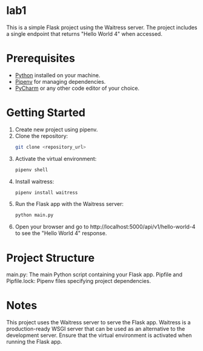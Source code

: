 # lab1
This is a simple Flask project using the Waitress server. The project includes a single endpoint that returns "Hello World 4" when accessed.

# Prerequisites

- [Python](https://www.python.org/downloads/) installed on your machine.
- [Pipenv](https://pipenv.pypa.io/en/latest/) for managing dependencies.
- [PyCharm](https://www.jetbrains.com/pycharm/) or any other code editor of your choice.

# Getting Started

1. Create new project using pipenv.
2. Clone the repository:
   ```bash
   git clone <repository_url>
3. Activate the virtual environment:
   ```bash
   pipenv shell
4. Install waitress:
   ```bash
   pipenv install waitress
5. Run the Flask app with the Waitress server:
   ```bash
   python main.py
6. Open your browser and go to http://localhost:5000/api/v1/hello-world-4 to see the "Hello World 4" response.

# Project Structure

main.py: The main Python script containing your Flask app.
Pipfile and Pipfile.lock: Pipenv files specifying project dependencies.

# Notes

This project uses the Waitress server to serve the Flask app. Waitress is a production-ready WSGI server that can be used as an alternative to the development server.
Ensure that the virtual environment is activated when running the Flask app.
